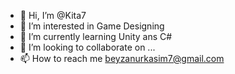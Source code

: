 - 👋 Hi, I’m @Kita7
- 👀 I’m interested in Game Designing
- 🌱 I’m currently learning Unity ans C#
- 💞️ I’m looking to collaborate on ...
- 📫 How to reach me beyzanurkasim7@gmail.com

<!---
Kita7/Kita7 is a ✨ special ✨ repository because its `README.md` (this file) appears on your GitHub profile.
You can click the Preview link to take a look at your changes.
--->
